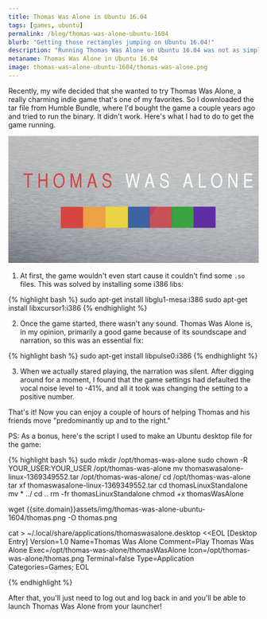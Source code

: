 ```yaml
---
title: Thomas Was Alone in Ubuntu 16.04
tags: [games, ubuntu]
permalink: /blog/thomas-was-alone-ubuntu-1604
blurb: "Getting those rectangles jumping on Ubuntu 16.04!"
description: "Running Thomas Was Alone on Ubuntu 16.04 was not as simple as I would have thought. Here's how I got it running."
metaname: Thomas Was Alone in Ubuntu 16.04
image: thomas-was-alone-ubuntu-1604/thomas-was-alone.png
---
```

Recently, my wife decided that she wanted to try Thomas Was Alone, a really charming indie game that's one of my favorites. So I downloaded the tar file from Humble Bundle, where I'd bought the game a couple years ago and tried to run the binary. It didn't work. Here's what I had to do to get the game running.

![Thomas Was Alone](/assets/img/thomas-was-alone-ubuntu-1604/thomas-was-alone.png)

1) At first, the game wouldn't even start cause it couldn't find some `.so` files. This was solved by installing some i386 libs:

{% highlight bash %}
sudo apt-get install libglu1-mesa:i386
sudo apt-get install libxcursor1:i386
{% endhighlight %}

2) Once the game started, there wasn't any sound. Thomas Was Alone is, in my opinion, primarily a good game because of its soundscape and narration, so this was an essential fix:

{% highlight bash %}
sudo apt-get install libpulse0:i386
{% endhighlight %}

3) When we actually stared playing, the narration was silent. After digging around for a moment, I found that the game settings had defaulted the vocal noise level to -41%, and all it took was changing the setting to a positive number.

That's it! Now you can enjoy a couple of hours of helping Thomas and his friends move "predominantly up and to the right."

PS: As a bonus, here's the script I used to make an Ubuntu desktop file for the game:

{% highlight bash %}
sudo mkdir /opt/thomas-was-alone
sudo chown -R YOUR_USER:YOUR_USER /opt/thomas-was-alone
mv thomaswasalone-linux-1369349552.tar /opt/thomas-was-alone/
cd /opt/thomas-was-alone
tar xf thomaswasalone-linux-1369349552.tar
cd thomasLinuxStandalone
mv * ../
cd ..
rm -fr thomasLinuxStandalone
chmod +x thomasWasAlone

wget {{site.domain}}assets/img/thomas-was-alone-ubuntu-1604/thomas.png -O thomas.png

cat > ~/.local/share/applications/thomaswasalone.desktop <<EOL
[Desktop Entry]
Version=1.0
Name=Thomas Was Alone
Comment=Play Thomas Was Alone
Exec=/opt/thomas-was-alone/thomasWasAlone
Icon=/opt/thomas-was-alone/thomas.png
Terminal=false
Type=Application
Categories=Games;
EOL

{% endhighlight %}

After that, you'll just need to log out and log back in and you'll be able to launch Thomas Was Alone from your launcher!
